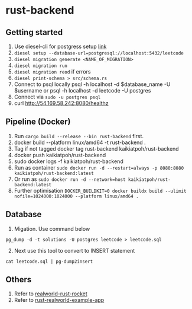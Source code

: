 # rust-backend
## Getting started
1. Use diesel-cli for postgress setup [link](https://genekuo.medium.com/creating-a-rest-api-in-rust-with-persistence-rust-rocket-and-diesel-a4117d400104)
2. `diesel setup --database-url=postgresql://localhost:5432/leetcode`
3. `diesel migration generate <NAME_OF_MIGRATION>`
4. `diesel migration run`
4. `diesel migration reod` if errors
5. `diesel print-schema > src/schema.rs`
6. Connect to psql locally psql -h localhost -d $database_name -U $username or psql -h localhost -d leetcode -U postgres
7. Connect via `sudo -u postgres psql`
8. curl http://54.169.58.242:8080/healthz

## Pipeline (Docker)
1. Run `cargo build --release --bin rust-backend` first.
2. docker build --platform linux/amd64 -t rust-backend .
3. Tag if not tagged docker tag rust-backend kaikiatpoh/rust-backend
4. docker push kaikiatpoh/rust-backend
5. sudo docker logs -f kaikiatpoh/rust-backend
6. Run as container `sudo docker run -d --restart=always -p 8080:8080 kaikiatpoh/rust-backend:latest`
7. Or run as `sudo docker run -d --network=host kaikiatpoh/rust-backend:latest`
8. Further optimisation `DOCKER_BUILDKIT=0 docker buildx build --ulimit nofile=1024000:1024000 --platform linux/amd64 .`

## Database
1. Migation. Use command below
```
pg_dump -d -t solutions -U postgres leetcode > leetcode.sql
```
2. Next use this tool to convert to INSERT statement
```
cat leetcode.sql | pg-dump2insert
```

## Others
1. Refer to [realworld-rust-rocket](https://github.com/TatriX/realworld-rust-rocket)
1. Refer to [rust-realworld-example-app](https://github.com/navinkumarr/rust-realworld-example-app/tree/master/src)
